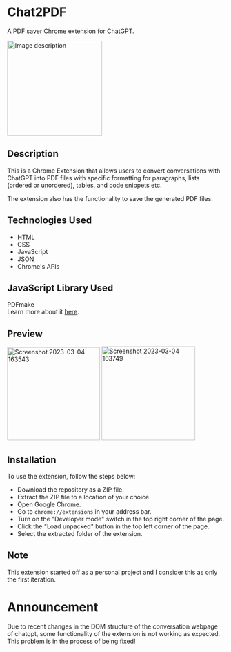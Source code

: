 # Chat2PDF
 A PDF saver Chrome extension for ChatGPT.
 
 <img src="https://user-images.githubusercontent.com/106478752/224372263-44d61ad4-b9c1-4f04-82a7-7ae7c9b35c47.png" alt="Image description" width="220" />
 
 ## Description
 This is a Chrome Extension that allows users to convert conversations with ChatGPT into PDF files with specific formatting for paragraphs, lists (ordered or
 unordered), tables, and code snippets etc. 
 <p>The extension also has the functionality to save the generated PDF files.<p/>
 
  ## Technologies Used
* HTML
* CSS
* JavaScript
* JSON
* Chrome's APIs

## JavaScript Library Used
PDFmake
<br/>
Learn more about it [here](http://pdfmake.org/#/).

## Preview
<img width="215" alt="Screenshot 2023-03-04 163543" src="https://user-images.githubusercontent.com/106478752/222898634-66834dc7-eb06-41c4-9724-8c213704d811.png">  <img width="217" alt="Screenshot 2023-03-04 163749" src="https://user-images.githubusercontent.com/106478752/222898647-284f32b8-034f-4bea-91bf-2e6f6cee2017.png">
 
 ## Installation
 To use the extension, follow the steps below:
 * Download the repository as a ZIP file.
 * Extract the ZIP file to a location of your choice.
 * Open Google Chrome.
 * Go to `chrome://extensions` in your address bar.
 * Turn on the "Developer mode" switch in the top right corner of the page.
 * Click the "Load unpacked" button in the top left corner of the page.
 * Select the extracted folder of the extension.

## Note
This extension started off as a personal project and I consider this as only the first iteration. 

# Announcement
Due to recent changes in the DOM structure of the conversation webpage of chatgpt, some functionality of the extension is not working as expected.
This problem is in the process of being fixed!
